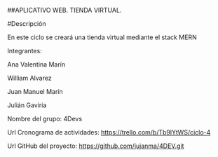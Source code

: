 ##APLICATIVO WEB. TIENDA VIRTUAL.

#Descripción

En este ciclo se creará una tienda virtual mediante el stack MERN

Integrantes:

Ana Valentina Marín

William Alvarez

Juan Manuel Marín

Julián Gaviria


Nombre del grupo: 4Devs

Url Cronograma de actividades: https://trello.com/b/Tb9lYtWS/ciclo-4

Url GitHub del proyecto: https://github.com/jujanma/4DEV.git


